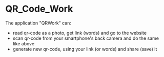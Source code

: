 # QR_Code_Work
The application "QRWork" can:
* read qr-code as a photo, get link (words) and go to the website
* scan qr-code from your smartphone's back camera and do the same like above
* generate new qr-code, using your link (or words) and share (save) it
